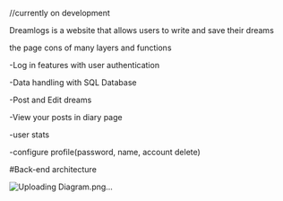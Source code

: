 //currently on development

Dreamlogs is a website that allows users to write and save their dreams


the page cons of many layers and functions

-Log in features with user authentication

-Data handling with SQL Database

-Post and Edit dreams 

-View your posts in diary page

-user stats

-configure profile(password, name, account delete)



#Back-end architecture

![Uploading Diagram.png…]()
